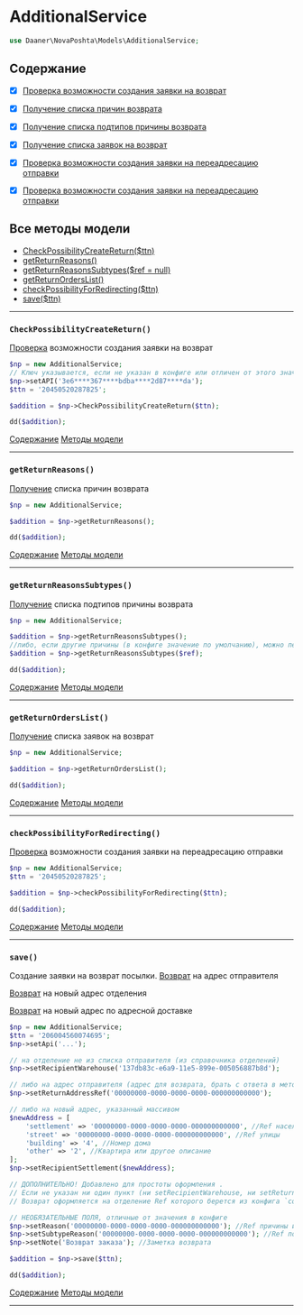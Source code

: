 # AdditionalService

```php
use Daaner\NovaPoshta\Models\AdditionalService;
```

## Содержание
- [x] [Проверка возможности создания заявки на возврат](AdditionalService.md#CheckPossibilityCreateReturn)
- [x] [Получение списка причин возврата](AdditionalService.md#getReturnReasons)
- [x] [Получение списка подтипов причины возврата](AdditionalService.md#getReturnReasonsSubtypes)
- [x] [Получение списка заявок на возврат](AdditionalService.md#getReturnOrdersList)
- [x] [Проверка возможности создания заявки на переадресацию отправки](AdditionalService.md#checkPossibilityForRedirecting)
- [x] [Проверка возможности создания заявки на переадресацию отправки](AdditionalService.md#save)


## Все методы модели
- [CheckPossibilityCreateReturn($ttn)](#CheckPossibilityCreateReturn)
- [getReturnReasons()](#getReturnReasons)
- [getReturnReasonsSubtypes($ref = null)](#getReturnReasonsSubtypes)
- [getReturnOrdersList()](#getReturnOrdersList)
- [checkPossibilityForRedirecting($ttn)](#checkPossibilityForRedirecting)
- [save($ttn)](#save)

---


### `CheckPossibilityCreateReturn()`
[Проверка](https://developers.novaposhta.ua/view/model/a7682c1a-8512-11ec-8ced-005056b2dbe1/method/a778f519-8512-11ec-8ced-005056b2dbe1) возможности создания заявки на возврат


```php
$np = new AdditionalService;
// Ключ указывается, если не указан в конфиге или отличен от этого значения
$np->setAPI('3e6****367****bdba****2d87****da');
$ttn = '20450520287825';

$addition = $np->CheckPossibilityCreateReturn($ttn);

dd($addition);
```
[Содержание](#Содержание) [Методы модели](#Все-методы-модели)
***


### `getReturnReasons()`
[Получение](https://developers.novaposhta.ua/view/model/a7682c1a-8512-11ec-8ced-005056b2dbe1/method/a778f519-8512-11ec-8ced-005056b2dbe1) списка причин возврата


```php
$np = new AdditionalService;

$addition = $np->getReturnReasons();

dd($addition);
```
[Содержание](#Содержание) [Методы модели](#Все-методы-модели)
***


### `getReturnReasonsSubtypes()`
[Получение](https://developers.novaposhta.ua/view/model/a7682c1a-8512-11ec-8ced-005056b2dbe1/method/a7cb69ee-8512-11ec-8ced-005056b2dbe1) списка подтипов причины возврата


```php
$np = new AdditionalService;

$addition = $np->getReturnReasonsSubtypes();
//либо, если другие причины (в конфиге значение по умолчанию), можно передать Ref
$addition = $np->getReturnReasonsSubtypes($ref);

dd($addition);
```
[Содержание](#Содержание) [Методы модели](#Все-методы-модели)
***


### `getReturnOrdersList()`
[Получение](https://developers.novaposhta.ua/view/model/a7682c1a-8512-11ec-8ced-005056b2dbe1/method/a82d087c-8512-11ec-8ced-005056b2dbe1) списка заявок на возврат


```php
$np = new AdditionalService;

$addition = $np->getReturnOrdersList();

dd($addition);
```
[Содержание](#Содержание) [Методы модели](#Все-методы-модели)
***


### `checkPossibilityForRedirecting()`
[Проверка](https://developers.novaposhta.ua/view/model/a7682c1a-8512-11ec-8ced-005056b2dbe1/method/a8d29fc2-8512-11ec-8ced-005056b2dbe1) возможности создания заявки на переадресацию отправки

```php
$np = new AdditionalService;
$ttn = '20450520287825';

$addition = $np->checkPossibilityForRedirecting($ttn);

dd($addition);
```
[Содержание](#Содержание) [Методы модели](#Все-методы-модели)
***


### `save()`
Создание заявки на возврат посылки.
[Возврат](https://developers.novaposhta.ua/view/model/a7682c1a-8512-11ec-8ced-005056b2dbe1/method/a7fb4a3a-8512-11ec-8ced-005056b2dbe1) на адрес отправителя

[Возврат](https://developers.novaposhta.ua/view/model/a7682c1a-8512-11ec-8ced-005056b2dbe1/method/5a64f960-e7fa-11ec-a60f-48df37b921db) на новый адрес отделения

[Возврат](https://developers.novaposhta.ua/view/model/a7682c1a-8512-11ec-8ced-005056b2dbe1/method/175baec3-8f0d-11ec-8ced-005056b2dbe1) на новый адрес по адресной доставке


```php
$np = new AdditionalService;
$ttn = '206004560074695';
$np->setApi('...');

// на отделение не из списка отправителя (из справочника отделений)
$np->setRecipientWarehouse('137db83c-e6a9-11e5-899e-005056887b8d');

// либо на адрес отправителя (адрес для возврата, брать с ответа в методе CheckPossibilityCreateReturn)
$np->setReturnAddressRef('00000000-0000-0000-0000-000000000000');

// либо на новый адрес, указанный массивом
$newAddress = [
    'settlement' => '00000000-0000-0000-0000-000000000000', //Ref населеного пункта
    'street' => '00000000-0000-0000-0000-000000000000', //Ref улицы
    'building' => '4', //Номер дома
    'other' => '2', //Квартира или другое описание
];
$np->setRecipientSettlement($newAddress);

// ДОПОЛНИТЕЛЬНО! Добавлено для простоты оформления .
// Если не указан ни один пункт (ни setRecipientWarehouse, ни setReturnAddressRef, ни setRecipientSettlement),
// Возврат оформляется на отделение Ref которого берется из конфига `config('novaposhta.ref_return_warehouse')`

// НЕОБЯЗАТЕЛЬНЫЕ ПОЛЯ, отличные от значения в конфиге
$np->setReason('00000000-0000-0000-0000-000000000000'); //Ref причины из справочника
$np->setSubtypeReason('00000000-0000-0000-0000-000000000000'); //Ref подтипа причины из справочника
$np->setNote('Возврат заказа'); //Заметка возврата

$addition = $np->save($ttn);

dd($addition);
```
[Содержание](#Содержание) [Методы модели](#Все-методы-модели)
***
